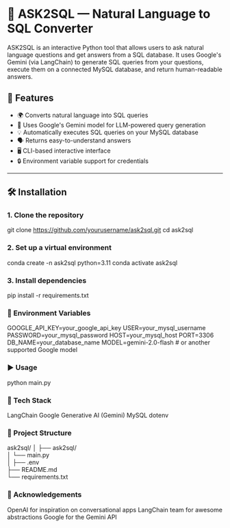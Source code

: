 # 🧠 ASK2SQL — Natural Language to SQL Converter

ASK2SQL is an interactive Python tool that allows users to ask natural language questions and get answers from a SQL database. It uses Google's Gemini (via LangChain) to generate SQL queries from your questions, execute them on a connected MySQL database, and return human-readable answers.

## 🚀 Features

- 🌍 Converts natural language into SQL queries
- 🧠 Uses Google's Gemini model for LLM-powered query generation
- 💡 Automatically executes SQL queries on your MySQL database
- 🗣️ Returns easy-to-understand answers
- 🖥️ CLI-based interactive interface
- 🔒 Environment variable support for credentials

---

## 🛠️ Installation

### 1. Clone the repository
git clone https://github.com/yourusername/ask2sql.git
cd ask2sql

### 2. Set up a virtual environment
conda create -n ask2sql python=3.11
conda activate ask2sql

### 3. Install dependencies
pip install -r requirements.txt

### 🔑 Environment Variables
GOOGLE_API_KEY=your_google_api_key
USER=your_mysql_username
PASSWORD=your_mysql_password
HOST=your_mysql_host
PORT=3306
DB_NAME=your_database_name
MODEL=gemini-2.0-flash  # or another supported Google model

### ▶️ Usage
python main.py

### 🧩 Tech Stack
LangChain
Google Generative AI (Gemini)
MySQL
dotenv

### 📂 Project Structure

ask2sql/
│
├── ask2sql/             
│   └── main.py         
│
├── .env                
├── README.md            
└── requirements.txt    

### 🙌 Acknowledgements

OpenAI for inspiration on conversational apps
LangChain team for awesome abstractions
Google for the Gemini API



